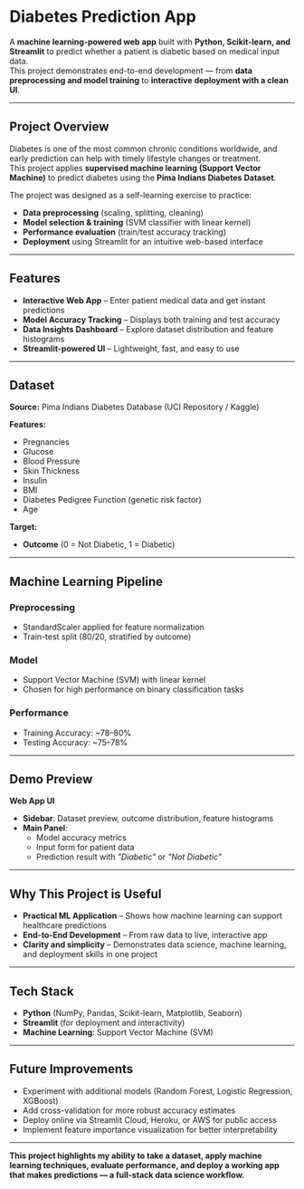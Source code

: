 # Diabetes Prediction App

A **machine learning-powered web app** built with **Python, Scikit-learn, and Streamlit** to predict whether a patient is diabetic based on medical input data.  
This project demonstrates end-to-end development — from **data preprocessing and model training** to **interactive deployment with a clean UI**.

---

## Project Overview

Diabetes is one of the most common chronic conditions worldwide, and early prediction can help with timely lifestyle changes or treatment.  
This project applies **supervised machine learning (Support Vector Machine)** to predict diabetes using the **Pima Indians Diabetes Dataset**.

The project was designed as a self-learning exercise to practice:

- **Data preprocessing** (scaling, splitting, cleaning)  
- **Model selection & training** (SVM classifier with linear kernel)  
- **Performance evaluation** (train/test accuracy tracking)  
- **Deployment** using Streamlit for an intuitive web-based interface  

---

## Features

- **Interactive Web App** – Enter patient medical data and get instant predictions  
- **Model Accuracy Tracking** – Displays both training and test accuracy  
- **Data Insights Dashboard** – Explore dataset distribution and feature histograms  
- **Streamlit-powered UI** – Lightweight, fast, and easy to use  

---

## Dataset

**Source:** Pima Indians Diabetes Database (UCI Repository / Kaggle)  

**Features:**  
- Pregnancies  
- Glucose  
- Blood Pressure  
- Skin Thickness  
- Insulin  
- BMI  
- Diabetes Pedigree Function (genetic risk factor)  
- Age  

**Target:**  
- **Outcome** (0 = Not Diabetic, 1 = Diabetic)  

---

## Machine Learning Pipeline

### Preprocessing
- StandardScaler applied for feature normalization  
- Train-test split (80/20, stratified by outcome)  

### Model
- Support Vector Machine (SVM) with linear kernel  
- Chosen for high performance on binary classification tasks  

### Performance
- Training Accuracy: ~78–80%  
- Testing Accuracy: ~75–78%  

---

## Demo Preview

**Web App UI**  
- **Sidebar**: Dataset preview, outcome distribution, feature histograms  
- **Main Panel**:  
  - Model accuracy metrics  
  - Input form for patient data  
  - Prediction result with *"Diabetic"* or *"Not Diabetic"*  
 

---

## Why This Project is Useful

- **Practical ML Application** – Shows how machine learning can support healthcare predictions  
- **End-to-End Development** – From raw data to live, interactive app  
- **Clarity and simplicity** – Demonstrates data science, machine learning, and deployment skills in one project  

---

## Tech Stack

- **Python** (NumPy, Pandas, Scikit-learn, Matplotlib, Seaborn)  
- **Streamlit** (for deployment and interactivity)  
- **Machine Learning**: Support Vector Machine (SVM)  

---

## Future Improvements

- Experiment with additional models (Random Forest, Logistic Regression, XGBoost)  
- Add cross-validation for more robust accuracy estimates  
- Deploy online via Streamlit Cloud, Heroku, or AWS for public access  
- Implement feature importance visualization for better interpretability  

---

**This project highlights my ability to take a dataset, apply machine learning techniques, evaluate performance, and deploy a working app that makes predictions — a full-stack data science workflow.**
